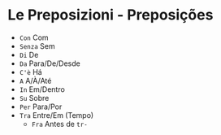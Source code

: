 # Le Preposizioni - Preposições

-   `Con` Com
-   `Senza` Sem
-   `Di` De
-   `Da` Para/De/Desde
-   `C'è` Há
-   `A` A/À/Até
-   `In` Em/Dentro
-   `Su` Sobre
-   `Per` Para/Por
-   `Tra` Entre/Em (Tempo)
    -   `Fra` Antes de `tr-`
